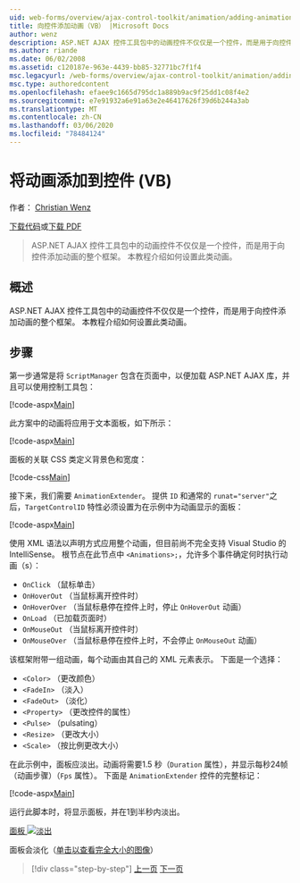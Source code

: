 ```yaml
---
uid: web-forms/overview/ajax-control-toolkit/animation/adding-animation-to-a-control-vb
title: 向控件添加动画（VB） |Microsoft Docs
author: wenz
description: ASP.NET AJAX 控件工具包中的动画控件不仅仅是一个控件，而是用于向控件添加动画的整个框架。 本教程演示如何 。
ms.author: riande
ms.date: 06/02/2008
ms.assetid: c120187e-963e-4439-bb85-32771bc7f1f4
msc.legacyurl: /web-forms/overview/ajax-control-toolkit/animation/adding-animation-to-a-control-vb
msc.type: authoredcontent
ms.openlocfilehash: efaee9c1665d795dc1a889b9ac9f25dd1c08f4e2
ms.sourcegitcommit: e7e91932a6e91a63e2e46417626f39d6b244a3ab
ms.translationtype: MT
ms.contentlocale: zh-CN
ms.lasthandoff: 03/06/2020
ms.locfileid: "78484124"
---
```

# <a name="adding-animation-to-a-control-vb"></a>将动画添加到控件 (VB)

作者： [Christian Wenz](https://github.com/wenz)

[下载代码](https://download.microsoft.com/download/f/9/a/f9a26acd-8df4-4484-8a18-199e4598f411/Animation1.vb.zip)或[下载 PDF](https://download.microsoft.com/download/6/7/1/6718d452-ff89-4d3f-a90e-c74ec2d636a3/animation1VB.pdf)

> ASP.NET AJAX 控件工具包中的动画控件不仅仅是一个控件，而是用于向控件添加动画的整个框架。 本教程介绍如何设置此类动画。

## <a name="overview"></a>概述

ASP.NET AJAX 控件工具包中的动画控件不仅仅是一个控件，而是用于向控件添加动画的整个框架。 本教程介绍如何设置此类动画。

## <a name="steps"></a>步骤

第一步通常是将 `ScriptManager` 包含在页面中，以便加载 ASP.NET AJAX 库，并且可以使用控制工具包：

[!code-aspx[Main](adding-animation-to-a-control-vb/samples/sample1.aspx)]

此方案中的动画将应用于文本面板，如下所示：

[!code-aspx[Main](adding-animation-to-a-control-vb/samples/sample2.aspx)]

面板的关联 CSS 类定义背景色和宽度：

[!code-css[Main](adding-animation-to-a-control-vb/samples/sample3.css)]

接下来，我们需要 `AnimationExtender`。 提供 `ID` 和通常的 `runat="server"`之后，`TargetControlID` 特性必须设置为在示例中为动画显示的面板：

[!code-aspx[Main](adding-animation-to-a-control-vb/samples/sample4.aspx)]

使用 XML 语法以声明方式应用整个动画，但目前尚不完全支持 Visual Studio 的 IntelliSense。 根节点在此节点中 `<Animations>;`，允许多个事件确定何时执行动画（s）：

- `OnClick` （鼠标单击）
- `OnHoverOut` （当鼠标离开控件时）
- `OnHoverOver` （当鼠标悬停在控件上时，停止 `OnHoverOut` 动画）
- `OnLoad` （已加载页面时）
- `OnMouseOut` （当鼠标离开控件时）
- `OnMouseOver` （当鼠标悬停在控件上时，不会停止 `OnMouseOut` 动画）

该框架附带一组动画，每个动画由其自己的 XML 元素表示。 下面是一个选择：

- `<Color>` （更改颜色）
- `<FadeIn>` （淡入）
- `<FadeOut>` （淡化）
- `<Property>` （更改控件的属性）
- `<Pulse>` （pulsating）
- `<Resize>` （更改大小）
- `<Scale>` （按比例更改大小）

在此示例中，面板应淡出。动画将需要1.5 秒（`Duration` 属性），并显示每秒24帧（动画步骤）（`Fps` 属性）。 下面是 `AnimationExtender` 控件的完整标记：

[!code-aspx[Main](adding-animation-to-a-control-vb/samples/sample5.aspx)]

运行此脚本时，将显示面板，并在1到半秒内淡出。

[面板 ![淡出](adding-animation-to-a-control-vb/_static/image2.png)](adding-animation-to-a-control-vb/_static/image1.png)

面板会淡化（[单击以查看完全大小的图像](adding-animation-to-a-control-vb/_static/image3.png)）

> [!div class="step-by-step"]
> [上一页](dynamically-controlling-updatepanel-animations-cs.md)
> [下一页](executing-several-animations-at-the-same-time-vb.md)
